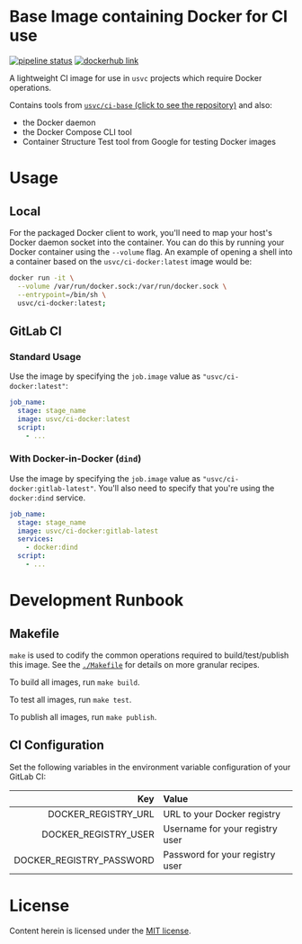 # Base Image containing Docker for CI use 

[![pipeline status](https://gitlab.com/usvc/images/ci/docker/badges/master/pipeline.svg)](https://gitlab.com/usvc/images/ci/docker/commits/master)
[![dockerhub link](https://img.shields.io/badge/dockerhub-usvc%2Fci--docker-blue.svg)](https://hub.docker.com/r/usvc/ci-docker)

A lightweight CI image for use in `usvc` projects which require Docker operations.

Contains tools from [`usvc/ci-base` (click to see the repository)](https://gitlab.com/usvc/images/ci/base) and also:
  - the Docker daemon
  - the Docker Compose CLI tool
  - Container Structure Test tool from Google for testing Docker images

# Usage

## Local

For the packaged Docker client to work, you'll need to map your host's Docker daemon socket into the container. You can do this by running your Docker container using the `--volume` flag. An example of opening a shell into a container based on the `usvc/ci-docker:latest` image would be:

```sh
docker run -it \
  --volume /var/run/docker.sock:/var/run/docker.sock \
  --entrypoint=/bin/sh \
  usvc/ci-docker:latest;
```

## GitLab CI

### Standard Usage

Use the image by specifying the `job.image` value as `"usvc/ci-docker:latest"`:

```yaml
job_name:
  stage: stage_name
  image: usvc/ci-docker:latest
  script:
    - ...
```

### With Docker-in-Docker (`dind`)

Use the image by specifying the `job.image` value as `"usvc/ci-docker:gitlab-latest"`. You'll also need to specify that you're using the `docker:dind` service.

```yaml
job_name:
  stage: stage_name
  image: usvc/ci-docker:gitlab-latest
  services:
    - docker:dind
  script:
    - ...
```

# Development Runbook

## Makefile

`make` is used to codify the common operations required to build/test/publish this image. See the [`./Makefile`](./Makefile) for details on more granular recipes.

To build all images, run `make build`.

To test all images, run `make test`.

To publish all images, run `make publish`.

## CI Configuration

Set the following variables in the environment variable configuration of your GitLab CI:

| Key | Value |
| ---: | :--- |
| DOCKER_REGISTRY_URL | URL to your Docker registry |
| DOCKER_REGISTRY_USER | Username for your registry user |
| DOCKER_REGISTRY_PASSWORD | Password for your registry user |

# License

Content herein is licensed under the [MIT license](./LICENSE).

